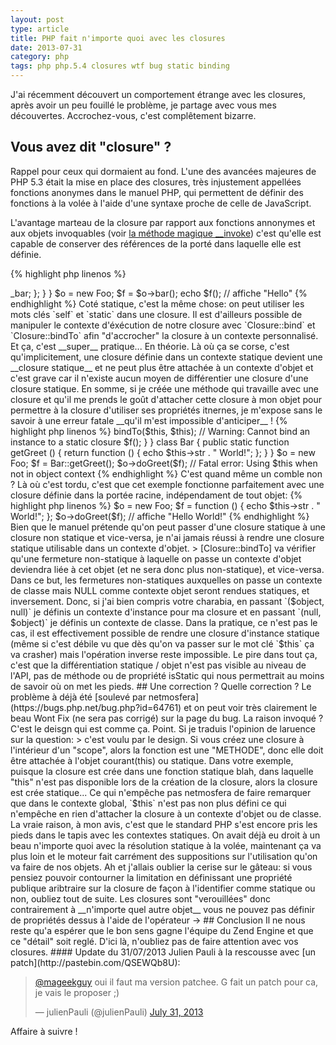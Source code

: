 ```yaml
---
layout: post
type: article
title: PHP fait n'importe quoi avec les closures
date: 2013-07-31
category: php
tags: php php.5.4 closures wtf bug static binding
---
```


J'ai récemment découvert un comportement étrange avec les closures, après avoir un peu fouillé le problème, je partage avec vous mes découvertes. Accrochez-vous, c'est complêtement bizarre.

## Vous avez dit "closure" ?

Rappel pour ceux qui dormaient au fond. L'une des avancées majeures de PHP 5.3 était la mise en place des closures, très injustement appellées fonctions anonymes dans le manuel PHP, qui permettent de définir des fonctions à la volée à l'aide d'une syntaxe proche de celle de JavaScript.

L'avantage marteau de la closure par rapport aux fonctions annonymes et aux objets invoquables (voir [la méthode magique __invoke](http://www.php.net/manual/en/language.oop5.magic.php#object.invoke)) c'est qu'elle est capable de conserver des références de la porté dans laquelle elle est définie.

{% highlight php linenos %}
<?php
$a = "Robert";
$f = function () use ($a) {
    echo "Bonjour $a";
};
$f(); // affiche "Bonjour Robert"
{% endhighlight %}

La seule chose qui manquait, c'était le support du mot clé `$this` au sein d'une closure afin de pouvoir l'utiliser dans le contexte d'un objet, c'est de l'or pour ceux qui aiment la délégation ! C'est justement ce qu'apporte PHP 5.4.

En fait quand on utilise la syntaxe `function () {}`, le moteur de PHP utilise comme à son habitude un raccourci bien pratique: il convertit tout ça en un objet `Closure` qui dispose d'une méthode `__invoke` (c'est de la même façon qu'ils implémenteront plus tard les générateurs). Ce mécanisme décrit comme un détail d'implémentation dans PHP 5.3 est devenu officiel depuis PHP 5.4. Désormais, les closures sont des objets. Ma foi pourquoi pas.

## Le problème

PHP 5.4 introduit la mécanique suivante: si une closure est définie dans une méthode de classe ou d'instance, alors sa portée par défaut devient l'objet ou la classe de cette méthode.

{% highlight php linenos %}
<?php

class Foo {
    protected $_bar = "Hello";
    public function bar () {
        return function () {
            return $this->_bar;
        };
    }
}

$o = new Foo;
$f = $o->bar();
echo $f(); // affiche "Hello"
{% endhighlight %}

Coté statique, c'est la même chose: on peut utiliser les mots clés `self` et `static` dans une closure. Il est d'ailleurs possible de manipuler le contexte d'éxécution de notre closure avec `Closure::bind` et `Closure::bindTo` afin "d'accrocher" la closure à un contexte personnalisé. Et ça, c'est __super__ pratique... En théorie.

Là où ça se corse, c'est qu'implicitement, une closure définie dans un contexte statique devient une __closure statique__ et ne peut plus être attachée à un contexte d'objet et c'est grave car il n'existe aucun moyen de différentier une closure d'une closure statique.

En somme, si je créée une méthode qui travaille avec une closure et qu'il me prends le goût d'attacher cette closure à mon objet pour permettre à la closure d'utiliser ses propriétés itnernes, je m'expose sans le savoir à une erreur fatale __qu'il m'est impossible d'anticiper__ !

{% highlight php linenos %}
<?php

class Foo {
    protected $str = "Hello";
    public function doGreet (Closure $f) {
        $f = $f->bindTo($this, $this); // Warning: Cannot bind an instance to a static closure
        $f();
    }
}

class Bar {
    public static function getGreet () {
        return function () { echo $this->str . " World!"; };
    }
}

$o = new Foo;
$f = Bar::getGreet();
$o->doGreet($f); // Fatal error: Using $this when not in object context
{% endhighlight %}

C'est quand même un comble non ? Là où c'est tordu, c'est que cet exemple fonctionne parfaitement avec une closure définie dans la portée racine, indépendament de tout objet:

{% highlight php linenos %}
$o = new Foo;
$f = function () { echo $this->str . " World!"; };
$o->doGreet($f); // affiche "Hello World!"
{% endhighlight %}

Bien que le manuel prétende qu'on peut passer d'une closure statique à une closure non statique et vice-versa, je n'ai jamais réussi à rendre une closure statique utilisable dans un contexte d'objet.

> [Closure::bindTo] va vérifier qu'une fermeture non-statique à laquelle on passe un contexte d'objet deviendra liée à cet objet (et ne sera donc plus non-statique), et vice-versa. Dans ce but, les fermetures non-statiques auxquelles on passe un contexte de classe mais NULL comme contexte objet seront rendues statiques, et inversement.

Donc, si j'ai bien compris votre charabia, en passant `($object, null)` je définis un contexte d'instance pour ma closure et en passant `(null, $object)` je définis un contexte de classe. Dans la pratique, ce n'est pas le cas, il est effectivement possible de rendre une closure d'instance statique (même si c'est débile vu que dès qu'on va passer sur le mot clé `$this` ça va crasher) mais l'opération inverse reste impossible.

Le pire dans tout ça, c'est que la différentiation statique / objet n'est pas visible au niveau de l'API, pas de méthode ou de propriété isStatic qui nous permettrait au moins de savoir où on met les pieds.

## Une correction ? Quelle correction ?

Le problème à déjà été [soulevé par netmosfera](https://bugs.php.net/bug.php?id=64761) et on peut voir très clairement le beau Wont Fix (ne sera pas corrigé) sur la page du bug. La raison invoqué ? C'est le deisgn qui est comme ça. Point.

Si je traduis l'opinion de laruence sur la question:

> c'est voulu par le design. Si vous créez une closure à l'intérieur d'un "scope", alors la fonction est une "METHODE", donc elle doit être attachée à l'objet courant(this) ou statique. Dans votre exemple, puisque la closure est crée dans une fonction statique blah, dans laquelle "this" n'est pas disponible lors de la création de la closure, alors la closure est crée statique...

Ce qui n'empêche pas netmosfera de faire remarquer que dans le contexte global, `$this` n'est pas non plus défini ce qui n'empêche en rien d'attacher la closure à un contexte d'objet ou de classe.

La vraie raison, à mon avis, c'est que le standard PHP s'est encore pris les pieds dans le tapis avec les contextes statiques. On avait déjà eu droit à un beau n'importe quoi avec la résolution statique à la volée, maintenant ça va plus loin et le moteur fait carrément des suppositions sur l'utilisation qu'on va faire de nos objets.

Ah et j'allais oublier la cerise sur le gâteau: si vous pensiez pouvoir contourner la limitation en définissant une propriété publique aribtraire sur la closure de façon à l'identifier comme statique ou non, oubliez tout de suite. Les closures sont "verouillées" donc contrairement à __n'importe quel autre objet__ vous ne pouvez pas définir de propriétés dessus à l'aide de l'opérateur ->

## Conclusion

Il ne nous reste qu'a espérer que le bon sens gagne l'équipe du Zend Engine et que ce "détail" soit reglé. D'ici là, n'oubliez pas de faire attention avec vos closures.

#### Update du 31/07/2013

Julien Pauli à la rescousse avec [un patch](http://pastebin.com/QSEWQb8U):

<blockquote class="twitter-tweet"><p><a href="https://twitter.com/mageekguy">@mageekguy</a> oui il faut ma version patchee. G fait un patch pour ca, je vais le proposer ;)</p>&mdash; julienPauli (@julienPauli) <a href="https://twitter.com/julienPauli/statuses/362529854761091073">July 31, 2013</a></blockquote>
<script async src="//platform.twitter.com/widgets.js" charset="utf-8"></script>

Affaire à suivre !
